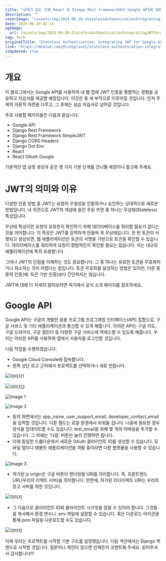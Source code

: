 ```yaml
---
title: "상태가 없는 인증 React 및 Django Rest Framework에서 Google API에 JWT 통합하기 파트  1"
description: ""
coverImage: "/assets/img/2024-06-20-StatelessAuthenticationIntegratingJWTforGoogleAPIinReactandDjangoRestFrameworkPart1_0.png"
date: 2024-06-20 02:14
ogImage:
  url: /assets/img/2024-06-20-StatelessAuthenticationIntegratingJWTforGoogleAPIinReactandDjangoRestFrameworkPart1_0.png
tag: Tech
originalTitle: "Stateless Authentication: Integrating JWT for Google API in React and Django Rest Framework (Part — 1)"
link: "https://medium.com/@lcbiplove1/stateless-authentication-integrating-jwt-for-google-api-in-react-and-django-rest-framework-part-6aab7f47a190"
isUpdated: true
---
```


# 개요

이 블로그에서는 Google API를 사용하여 내 웹 앱에 JWT 인증을 통합하는 경험을 공유하고 자습서를 제공할 예정입니다. 이것은 총 세 부작으로 이루어질 것입니다. 먼저 주제의 이론적 측면을 다루고, 그 후에는 실습 자습서로 넘어갈 것입니다.

주로 사용할 패키지들은 다음과 같습니다:

- Google API
- Django Rest Framework
- Django Rest Framework SimpleJWT
- Django CORS Headers
- Django Dot Env
- React
- React OAuth Google

<!-- seedividend - 사각형 -->

<ins class="adsbygoogle"
     style="display:block"
     data-ad-client="ca-pub-4877378276818686"
     data-ad-slot="1898504329"
     data-ad-format="auto"
     data-full-width-responsive="true"></ins>

<script>
     (adsbygoogle = window.adsbygoogle || []).push({});
</script>

기본적인 앱 설정 생성과 같은 몇 가지 기본 단계를 건너뛸 예정이니 참고해 주세요.

# JWT의 의미와 이유

다양한 인증 방법 중 JWT는 요청의 무결성을 인증하거나 승인하는 상대적으로 새로운 방법입니다. 내 의견으로 JWT의 개념에 끌린 주된 측면 중 하나는 무상태(Stateless) 특성입니다.

무상태 특성이란 요청이 유효한지 확인하기 위해 데이터베이스를 쿼리할 필요가 없다는 것을 의미합니다. 이 특성은 JWT를 강력하게 만들며 꼭 무상태입니다. 한 번 토큰이 서명되고 생성되면, 웹 애플리케이션은 토큰의 서명을 기반으로 토큰을 확인할 수 있습니다. 데이터베이스를 쿼리하여 요청이 합법적인지 확인할 필요는 없습니다. 이는 대규모 애플리케이션에 특히 유용합니다.

<!-- seedividend - 사각형 -->

<ins class="adsbygoogle"
     style="display:block"
     data-ad-client="ca-pub-4877378276818686"
     data-ad-slot="1898504329"
     data-ad-format="auto"
     data-full-width-responsive="true"></ins>

<script>
     (adsbygoogle = window.adsbygoogle || []).push({});
</script>

그러나 JWT의 단점을 이해하는 것도 중요합니다. 그 중 하나는 유효한 토큰을 무효화하거나 취소하는 것이 어렵다는 점입니다. 토큰 무효화를 달성하는 방법은 있지만, 다른 종류의 인증(예: 토큰 기반 인증)보다 간단하지는 않습니다.

JWT에 대해 더 자세히 알아보려면 여기에서 공식 소개 페이지를 참조하세요.

# Google API

Google API는 구글이 개발한 응용 프로그램 프로그래밍 인터페이스(API) 집합으로, 구글 서비스 및 기타 애플리케이션과 통신할 수 있게 해줍니다. 이러한 API는 구글 지도, 구글 드라이브, 구글 캘린더 등 다양한 구글 서비스에 액세스할 수 있도록 해줍니다. 우리는 이러한 API를 사용하여 앱에서 사용자를 로그인할 것입니다.

<!-- seedividend - 사각형 -->

<ins class="adsbygoogle"
     style="display:block"
     data-ad-client="ca-pub-4877378276818686"
     data-ad-slot="1898504329"
     data-ad-format="auto"
     data-full-width-responsive="true"></ins>

<script>
     (adsbygoogle = window.adsbygoogle || []).push({});
</script>

다음 작업을 수행하겠습니다:

- Google Cloud Console에 접속합니다.
- 왼쪽 상단 로고 근처에서 프로젝트를 선택하거나 새로 만듭니다.

![이미지1](/assets/img/2024-06-20-StatelessAuthenticationIntegratingJWTforGoogleAPIinReactandDjangoRestFrameworkPart1_0.png)

![이미지2](/assets/img/2024-06-20-StatelessAuthenticationIntegratingJWTforGoogleAPIinReactandDjangoRestFrameworkPart1_1.png)

<!-- seedividend - 사각형 -->

<ins class="adsbygoogle"
     style="display:block"
     data-ad-client="ca-pub-4877378276818686"
     data-ad-slot="1898504329"
     data-ad-format="auto"
     data-full-width-responsive="true"></ins>

<script>
     (adsbygoogle = window.adsbygoogle || []).push({});
</script>

![Image 1](/assets/img/2024-06-20-StatelessAuthenticationIntegratingJWTforGoogleAPIinReactandDjangoRestFrameworkPart1_2.png)

![Image 2](/assets/img/2024-06-20-StatelessAuthenticationIntegratingJWTforGoogleAPIinReactandDjangoRestFrameworkPart1_3.png)

- 동의 화면에서는 app_name, user_support_email, developer_contact_email을 입력할 것입니다. 다른 필드는 로컬 환경에서 비워둘 겁니다. 나중에 필요한 경우 양식을 업데이트할 수도 있습니다. test_email을 위해 몇 개의 이메일을 추가할 수 있습니다. 그 외에는 '다음' 버튼만 눌러 진행하면 됩니다.
- 이제 동일한 드롭다운에서 새로운 OAuth 클라이언트 ID를 생성할 수 있습니다. 모바일 앱이나 태블릿 애플리케이션을 개발 중이라면 다른 플랫폼을 사용할 수 있습니다.

![Image 3](/assets/img/2024-06-20-StatelessAuthenticationIntegratingJWTforGoogleAPIinReactandDjangoRestFrameworkPart1_4.png)

<!-- seedividend - 사각형 -->

<ins class="adsbygoogle"
     style="display:block"
     data-ad-client="ca-pub-4877378276818686"
     data-ad-slot="1898504329"
     data-ad-format="auto"
     data-full-width-responsive="true"></ins>

<script>
     (adsbygoogle = window.adsbygoogle || []).push({});
</script>

- 허가된 js origin은 구글 버튼이 렌더링될 URI를 의미합니다. 즉, 프론트엔드 URL(우리의 리액트 서버)을 의미합니다. 반면에, 허가된 리다이렉트 URI는 우리의 장고 서버를 위한 것입니다.

![이미지](/assets/img/2024-06-20-StatelessAuthenticationIntegratingJWTforGoogleAPIinReactandDjangoRestFrameworkPart1_5.png)

- 그 다음으로 클라이언트 ID와 클라이언트 시크릿을 얻을 수 있어야 합니다. 그것들을 복사해서 환경 변수나 .env 파일에 설정할 수 있습니다. 혹은 다운로드 아이콘을 통해 json 파일을 다운로드할 수도 있습니다.

![이미지](/assets/img/2024-06-20-StatelessAuthenticationIntegratingJWTforGoogleAPIinReactandDjangoRestFrameworkPart1_6.png)

<!-- seedividend - 사각형 -->

<ins class="adsbygoogle"
     style="display:block"
     data-ad-client="ca-pub-4877378276818686"
     data-ad-slot="1898504329"
     data-ad-format="auto"
     data-full-width-responsive="true"></ins>

<script>
     (adsbygoogle = window.adsbygoogle || []).push({});
</script>

이제 우리는 프로젝트를 시작할 기본 구조를 설정했습니다. 다음 섹션에서는 Django 백엔드로 시작할 것입니다. 질문이나 제안이 있으면 언제든지 코멘트해 주세요. 읽어주셔서 감사합니다!!!
